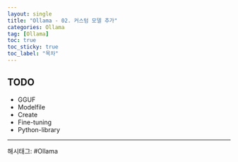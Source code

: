 ```yaml
---
layout: single
title: "Ollama - 02. 커스텀 모델 추가" 
categories: Ollama
tag: [Ollama]
toc: true
toc_sticky: true
toc_label: "목차"
---
```


## TODO

- GGUF
- Modelfile
- Create
- Fine-tuning
- Python-library

---

해시태그: #Ollama
